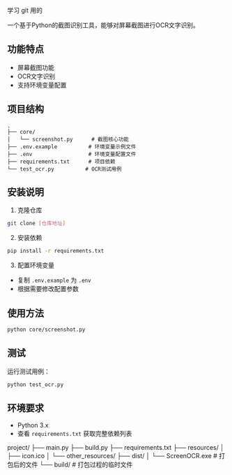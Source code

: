 学习 git 用的

一个基于Python的截图识别工具，能够对屏幕截图进行OCR文字识别。

## 功能特点

- 屏幕截图功能
- OCR文字识别
- 支持环境变量配置

## 项目结构

```
.
├── core/
│   └── screenshot.py      # 截图核心功能
├── .env.example          # 环境变量示例文件
├── .env                  # 环境变量配置文件
├── requirements.txt      # 项目依赖
└── test_ocr.py          # OCR测试用例
```

## 安装说明

1. 克隆仓库
```bash
git clone [仓库地址]
```

2. 安装依赖
```bash
pip install -r requirements.txt
```

3. 配置环境变量
- 复制 `.env.example` 为 `.env`
- 根据需要修改配置参数

## 使用方法

```bash
python core/screenshot.py
```

## 测试

运行测试用例：
```bash
python test_ocr.py
```

## 环境要求

- Python 3.x
- 查看 `requirements.txt` 获取完整依赖列表

project/
├── main.py
├── build.py
├── requirements.txt
├── resources/
│   ├── icon.ico
│   └── other_resources/
├── dist/
│   └── ScreenOCR.exe  # 打包后的文件
└── build/  # 打包过程的临时文件

